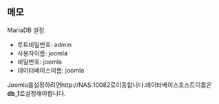 ## 메모 
MariaDB 설정

- 루트비밀번호: admin
- 사용자이름: joomla
- 비밀번호: joomla
- 데이터베이스이름: joomla

Joomla를설정하려면http://NAS:10082로이동합니다.데이터베이스호스트이름은**db_1**로설정해야합니다.
